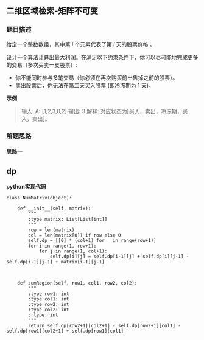 ## 二维区域检索-矩阵不可变
### 题目描述
给定一个整数数组，其中第 *i* 个元素代表了第 *i* 天的股票价格 。

设计一个算法计算出最大利润。在满足以下约束条件下，你可以尽可能地完成更多的交易（多次买卖一支股票）:

- 你不能同时参与多笔交易（你必须在再次购买前出售掉之前的股票）。
- 卖出股票后，你无法在第二天买入股票 (即冷冻期为 1 天)。

**示例**

> 输入:
> A: [1,2,3,0,2]
> 输出: 3
> 解释: 对应状态为[买入，卖出，冷冻期，买入，卖出]。

### 解题思路
#### 思路一
**dp**
- 

**python实现代码**
```
class NumMatrix(object):

    def __init__(self, matrix):
        """
        :type matrix: List[List[int]]
        """
        row = len(matrix)
        col = len(matrix[0]) if row else 0
        self.dp = [[0] * (col+1) for _ in range(row+1)]
        for i in range(1, row+1):
            for j in range(1, col+1):
                self.dp[i][j] = self.dp[i-1][j] + self.dp[i][j-1] - self.dp[i-1][j-1] + matrix[i-1][j-1]
                
        

    def sumRegion(self, row1, col1, row2, col2):
        """
        :type row1: int
        :type col1: int
        :type row2: int
        :type col2: int
        :rtype: int
        """
        return self.dp[row2+1][col2+1] - self.dp[row2+1][col1] - self.dp[row1][col2+1] + self.dp[row1][col1]

```

